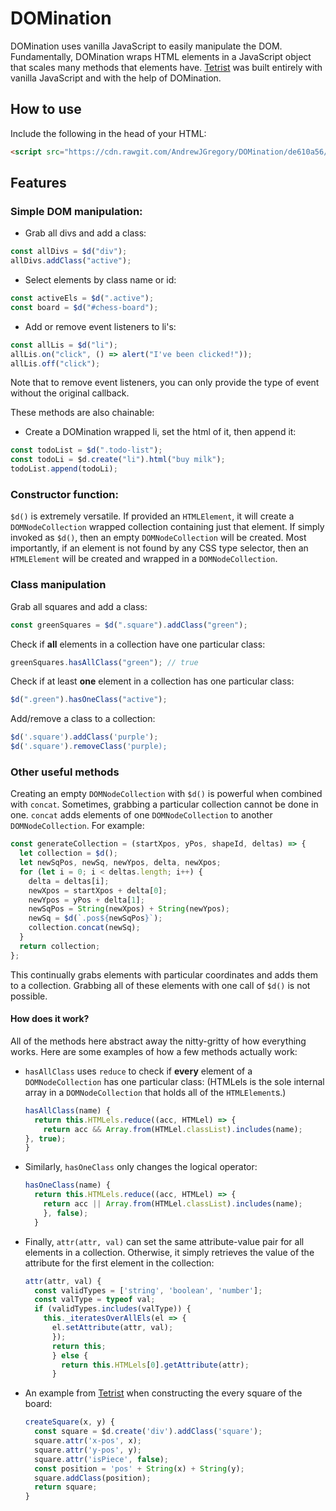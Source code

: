 # DOMination

DOMination uses vanilla JavaScript to easily manipulate the DOM. Fundamentally, DOMination wraps HTML elements in a JavaScript object that scales many methods that elements have. [Tetrist](http://andrewjgregoryajg.com/Tetrist/) was built entirely with vanilla JavaScript and with the help of DOMination.

## How to use

Include the following in the head of your HTML:

```html
<script src="https://cdn.rawgit.com/AndrewJGregory/DOMination/de610a56/lib/domination.js" charset="utf-8"></script>
```

## Features

### Simple DOM manipulation:

- Grab all divs and add a class:

```js
const allDivs = $d("div");
allDivs.addClass("active");
```

- Select elements by class name or id:

```js
const activeEls = $d(".active");
const board = $d("#chess-board");
```

- Add or remove event listeners to li's:

```js
const allLis = $d("li");
allLis.on("click", () => alert("I've been clicked!"));
allLis.off("click");
```

Note that to remove event listeners, you can only provide the type of event without the original callback.

These methods are also chainable:

- Create a DOMination wrapped li, set the html of it, then append it:

```js
const todoList = $d(".todo-list");
const todoLi = $d.create("li").html("buy milk");
todoList.append(todoLi);
```

### Constructor function:

`$d()` is extremely versatile. If provided an `HTMLElement`, it will create a `DOMNodeCollection` wrapped collection containing just that element. If simply invoked as `$d()`, then an empty `DOMNodeCollection` will be created. Most importantly, if an element is not found by any CSS type selector, then an `HTMLElement` will be created and wrapped in a `DOMNodeCollection`.

### Class manipulation

Grab all squares and add a class:

```js
const greenSquares = $d(".square").addClass("green");
```

Check if **all** elements in a collection have one particular class:

```js
greenSquares.hasAllClass("green"); // true
```

Check if at least **one** element in a collection has one particular class:

```js
$d(".green").hasOneClass("active");
```

Add/remove a class to a collection:

```js
$d('.square').addClass('purple');
$d('.square').removeClass('purple);
```

### Other useful methods

Creating an empty `DOMNodeCollection` with `$d()` is powerful when combined with `concat`. Sometimes, grabbing a particular collection cannot be done in one. `concat` adds elements of one `DOMNodeCollection` to another `DOMNodeCollection`. For example:

```js
const generateCollection = (startXpos, yPos, shapeId, deltas) => {
  let collection = $d();
  let newSqPos, newSq, newYpos, delta, newXpos;
  for (let i = 0; i < deltas.length; i++) {
    delta = deltas[i];
    newXpos = startXpos + delta[0];
    newYpos = yPos + delta[1];
    newSqPos = String(newXpos) + String(newYpos);
    newSq = $d(`.pos${newSqPos}`);
    collection.concat(newSq);
  }
  return collection;
};
```

This continually grabs elements with particular coordinates and adds them to a collection. Grabbing all of these elements with one call of `$d()` is not possible.

#### How does it work?

All of the methods here abstract away the nitty-gritty of how everything works. Here are some examples of how a few methods actually work:

- `hasAllClass` uses `reduce` to check if **every** element of a `DOMNodeCollection` has one particular class: (HTMLels is the sole internal array in a `DOMNodeCollection` that holds all of the `HTMLElement`s.)

  ```js
  hasAllClass(name) {
    return this.HTMLels.reduce((acc, HTMLel) => {
      return acc && Array.from(HTMLel.classList).includes(name);
  }, true);
  }
  ```

- Similarly, `hasOneClass` only changes the logical operator:

  ```js
  hasOneClass(name) {
    return this.HTMLels.reduce((acc, HTMLel) => {
      return acc || Array.from(HTMLel.classList).includes(name);
      }, false);
    }
  ```

- Finally, `attr(attr, val)` can set the same attribute-value pair for all elements in a collection. Otherwise, it simply retrieves the value of the attribute for the first element in the collection:

  ```js
  attr(attr, val) {
    const validTypes = ['string', 'boolean', 'number'];
    const valType = typeof val;
    if (validTypes.includes(valType)) {
      this._iteratesOverAllEls(el => {
        el.setAttribute(attr, val);
        });
        return this;
        } else {
          return this.HTMLels[0].getAttribute(attr);
        }
  ```

- An example from [Tetrist](http://andrewjgregoryajg.com/Tetrist/) when constructing the every square of the board:

  ```js
  createSquare(x, y) {
    const square = $d.create('div').addClass('square');
    square.attr('x-pos', x);
    square.attr('y-pos', y);
    square.attr('isPiece', false);
    const position = 'pos' + String(x) + String(y);
    square.addClass(position);
    return square;
  }
  ```
